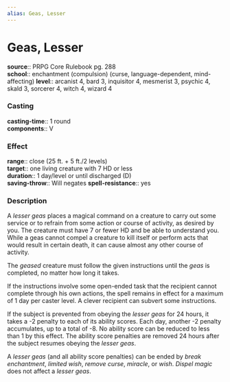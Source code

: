 ```yaml
---
alias: Geas, Lesser
---
```


# Geas, Lesser 

**source**:: PRPG Core Rulebook pg. 288  
**school**:: enchantment (compulsion) (curse, language-dependent, mind-affecting)
**level**:: arcanist 4, bard 3, inquisitor 4, mesmerist 3, psychic 4, skald 3, sorcerer 4, witch 4, wizard 4

### Casting 

**casting-time**:: 1 round  
**components**:: V

### Effect 

**range**:: close (25 ft. + 5 ft./2 levels)  
**target**:: one living creature with 7 HD or less  
**duration**:: 1 day/level or until discharged (D)  
**saving-throw**:: Will negates
**spell-resistance**:: yes

### Description 

A *lesser geas* places a magical command on a creature to carry out some service or to refrain from some action or course of activity, as desired by you. The creature must have 7 or fewer HD and be able to understand you. While a geas cannot compel a creature to kill itself or perform acts that would result in certain death, it can cause almost any other course of activity.  
  
The *geased* creature must follow the given instructions until the *geas* is completed, no matter how long it takes.  
  
If the instructions involve some open-ended task that the recipient cannot complete through his own actions, the spell remains in effect for a maximum of 1 day per caster level. A clever recipient can subvert some instructions.  
  
If the subject is prevented from obeying the *lesser geas* for 24 hours, it takes a -2 penalty to each of its ability scores. Each day, another -2 penalty accumulates, up to a total of -8. No ability score can be reduced to less than 1 by this effect. The ability score penalties are removed 24 hours after the subject resumes obeying the *lesser geas*.  
  
A *lesser geas* (and all ability score penalties) can be ended by *break enchantment*, *limited wish*, *remove curse*, *miracle*, or *wish*. *Dispel magic* does not affect a *lesser geas*.

